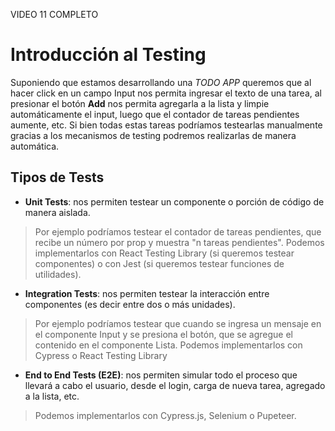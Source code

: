 VIDEO 11 COMPLETO
# Introducción al Testing
Suponiendo que estamos desarrollando una *TODO APP* queremos que al hacer click en un campo Input nos permita ingresar el texto de una tarea, al presionar el botón **Add** nos permita agregarla a la lista y limpie automáticamente el input, luego que el contador de tareas pendientes aumente, etc. Si bien todas estas tareas podríamos testearlas manualmente gracias a los mecanismos de testing podremos realizarlas de manera automática. 

## Tipos de Tests
* **Unit Tests**: nos permiten testear un componente o porción de código de manera aislada.
> Por ejemplo podríamos testear el contador de tareas pendientes, que recibe un número por prop y muestra "n tareas pendientes".
> Podemos implementarlos con React Testing Library (si queremos testear componentes) o con Jest (si queremos testear funciones de utilidades).

* **Integration Tests**: nos permiten testear la interacción entre componentes (es decir entre dos o más unidades).
> Por ejemplo podríamos testear que cuando se ingresa un mensaje en el componente Input y se presiona el botón, que se agregue el contenido en el componente Lista.
> Podemos implementarlos con Cypress o React Testing Library

* **End to End Tests (E2E)**: nos permiten simular todo el proceso que llevará a cabo el usuario, desde el login, carga de nueva tarea, agregado a la lista, etc.

> Podemos implementarlos con Cypress.js, Selenium o Pupeteer.